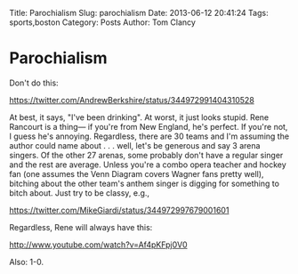 Title: Parochialism
Slug: parochialism
Date: 2013-06-12 20:41:24
Tags: sports,boston
Category: Posts
Author: Tom Clancy

# Parochialism

Don't do this:

https://twitter.com/AndrewBerkshire/status/344972991404310528

At best, it says, "I've been drinking". At worst, it just looks stupid. Rene Rancourt is a thing&mdash; if you're from New England, he's perfect. If you're not, I guess he's annoying. Regardless, there are 30 teams and I'm assuming the author could name about . . . well, let's be generous and say 3 arena singers. Of the other 27 arenas, some probably don't have a regular singer and the rest are average. Unless you're a combo opera teacher and hockey fan (one assumes the Venn Diagram covers Wagner fans pretty well), bitching about the other team's anthem singer is digging for something to bitch about. Just try to be classy, e.g., 

https://twitter.com/MikeGiardi/status/344972997679001601

Regardless, Rene will always have this:

http://www.youtube.com/watch?v=Af4pKFpj0V0

Also: 1-0.
